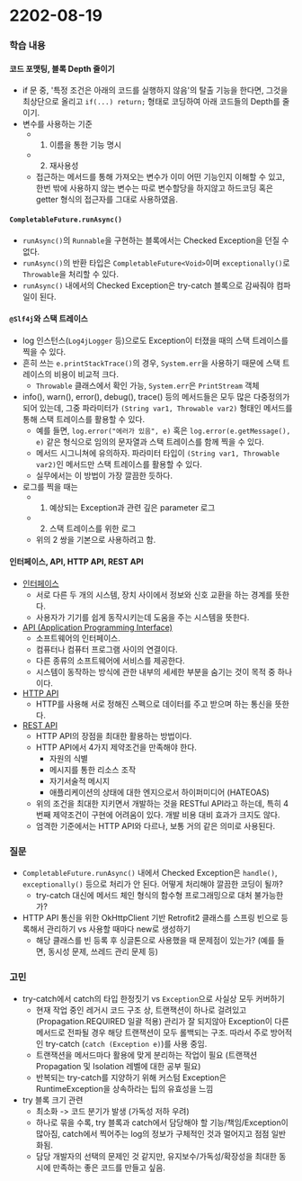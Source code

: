 # 2202-08-19
### 학습 내용
#### 코드 포맷팅, 블록 Depth 줄이기
- if 문 중, '특정 조건은 아래의 코드를 실행하지 않음'의 탈출 기능을 한다면, 그것을 최상단으로 올리고 `if(...) return;` 형태로 코딩하여 아래 코드들의 Depth를 줄이기.
- 변수를 사용하는 기준
  - 1. 이름을 통한 기능 명시
  - 2. 재사용성
  - 접근하는 메서드를 통해 가져오는 변수가 이미 어떤 기능인지 이해할 수 있고, 한번 밖에 사용하지 않는 변수는 따로 변수할당을 하지않고 하드코딩 혹은 getter 형식의 접근자를 그대로 사용하였음.

#### `CompletableFuture.runAsync()`
- `runAsync()`의 `Runnable`을 구현하는 블록에서는 Checked Exception을 던질 수 없다.
- `runAsync()`의 반환 타입은 `CompletableFuture<Void>`이며 `exceptionally()`로 `Throwable`을 처리할 수 있다.
- `runAsync()` 내에서의 Checked Exception은 try-catch 블록으로 감싸줘야 컴파일이 된다.

#### `@Slf4j`와 스택 트레이스
- log 인스턴스(`Log4jLogger` 등)으로도 Exception이 터졌을 때의 스택 트레이스를 찍을 수 있다.
- 흔히 쓰는 `e.printStackTrace()`의 경우, `System.err`을 사용하기 때문에 스택 트레이스의 비용이 비교적 크다.
  - `Throwable` 클래스에서 확인 가능, `System.err`은 `PrintStream` 객체
- info(), warn(), error(), debug(), trace() 등의 메서드들은 모두 많은 다중정의가 되어 있는데, 그중 파라미터가 `(String var1, Throwable var2)` 형태인 메서드를 통해 스택 트레이스를 활용할 수 있다.
  - 예를 들면, `log.error("에러가 있음", e)` 혹은 `log.error(e.getMessage(), e)` 같은 형식으로 임의의 문자열과 스택 트레이스를 함께 찍을 수 있다.
  - 메서드 시그니쳐에 유의하자. 파라미터 타입이 `(String var1, Throwable var2)`인 메서드만 스택 트레이스를 활용할 수 있다.
  - 실무에서는 이 방법이 가장 깔끔한 듯하다.
- 로그를 찍을 때는
  - 1) 예상되는 Exception과 관련 깊은 parameter 로그
  - 2) 스택 트레이스를 위한 로그
  - 위의 2 쌍을 기본으로 사용하려고 함.

#### 인터페이스, API, HTTP API, REST API
- [인터페이스](https://ko.wikipedia.org/wiki/%EC%9D%B8%ED%84%B0%ED%8E%98%EC%9D%B4%EC%8A%A4_(%EC%BB%B4%ED%93%A8%ED%8C%85))
  - 서로 다른 두 개의 시스템, 장치 사이에서 정보와 신호 교환을 하는 경계를 뜻한다.
  - 사용자가 기기를 쉽게 동작시키는데 도움을 주는 시스템을 뜻한다.
- [API (Application Programming Interface)](https://ko.wikipedia.org/wiki/API)
  - 소프트웨어의 인터페이스.
  - 컴퓨터나 컴퓨터 프로그램 사이의 연결이다.
  - 다른 종류의 소프트웨어에 서비스를 제공한다.
  - 시스템이 동작하는 방식에 관한 내부의 세세한 부분을 숨기는 것이 목적 중 하나이다.
- [HTTP API](https://ko.wikipedia.org/wiki/HTTP)
  - HTTP를 사용해 서로 정해진 스펙으로 데이터를 주고 받으며 하는 통신을 뜻한다.
- [REST API](https://ko.wikipedia.org/wiki/REST)
  - HTTP API의 장점을 최대한 활용하는 방법이다.
  - HTTP API에서 4가지 제약조건을 만족해야 한다.
    - 자원의 식별
    - 메시지를 통한 리소스 조작
    - 자기서술적 메시지
    - 애플리케이션의 상태에 대한 엔지으로서 하이퍼미디어 (HATEOAS)
  - 위의 조건을 최대한 지키면서 개발하는 것을 RESTful API라고 하는데, 특히 4번째 제약조건이 구현에 어려움이 있다. 개발 비용 대비 효과가 크지도 않다.
  - 엄격한 기준에서는 HTTP API와 다르나, 보통 거의 같은 의미로 사용된다.

### 질문
- `CompletableFuture.runAsync()` 내에서 Checked Exception은 `handle()`, `exceptionally()` 등으로 처리가 안 된다. 어떻게 처리해야 깔끔한 코딩이 될까?
  - try-catch 대신에 메서드 체인 형식의 함수형 프로그래밍으로 대처 불가능한가?
- HTTP API 통신을 위한 OkHttpClient 기반 Retrofit2 클래스를 스프링 빈으로 등록해서 관리하기 vs 사용할 때마다 new로 생성하기
  - 해당 클래스를 빈 등록 후 싱글톤으로 사용했을 때 문제점이 있는가? (예를 들면, 동시성 문제, 쓰레드 관리 문제 등)

### 고민
- try-catch에서 catch의 타입 한정짓기 vs `Exception`으로 사실상 모두 커버하기
  - 현재 작업 중인 레거시 코드 구조 상, 트랜잭션이 하나로 걸려있고(Propagation.REQUIRED 일괄 적용) 관리가 잘 되지않아 Exception이 다른 메서드로 전파될 경우 해당 트랜잭션이 모두 롤백되는 구조. 따라서 주로 방어적인 try-catch (`catch (Exception e)`)를 사용 중임.
  - 트랜잭션을 메서드마다 활용에 맞게 분리하는 작업이 필요 (트랜잭션 Propagation 및 Isolation 레벨에 대한 공부 필요)
  - 반복되는 try-catch를 지양하기 위해 커스텀 Exception은 RuntimeException을 상속하라는 팁의 유효성을 느낌
- try 블록 크기 관련
  - 최소화 -> 코드 분기가 발생 (가독성 저하 우려)
  - 하나로 묶을 수록, try 블록과 catch에서 담당해야 할 기능/책임/Exception이 많아짐, catch에서 찍어주는 log의 정보가 구체적인 것과 멀어지고 점점 일반화됨.
  - 담당 개발자의 선택의 문제인 것 같지만, 유지보수/가독성/확장성을 최대한 동시에 만족하는 좋은 코드를 만들고 싶음.
